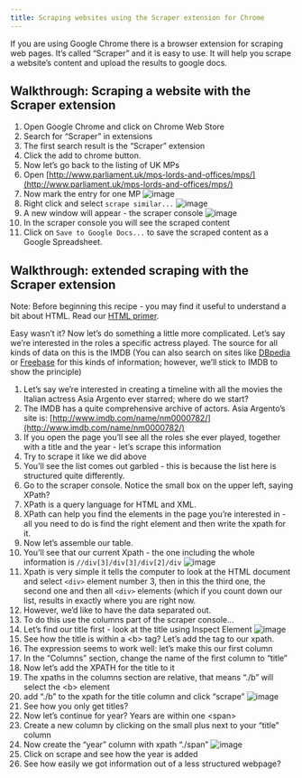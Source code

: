 ```yaml
---
title: Scraping websites using the Scraper extension for Chrome
---
```


If you are using Google Chrome there is a browser extension for scraping web pages. It’s called “Scraper” and it is easy to use. It will help you scrape a website’s content and upload the results to google docs.


Walkthrough: Scraping a website with the Scraper extension
----------------------------------------------------------

1. Open Google Chrome and click on Chrome Web Store
2. Search for “Scraper” in extensions
3. The first search result is the “Scraper” extension
4. Click the add to chrome button.
5. Now let’s go back to the listing of UK MPs
6. Open [http://www.parliament.uk/mps-lords-and-offices/mps/](http://www.parliament.uk/mps-lords-and-offices/mps/)
7. Now mark the entry for one MP
![image](http://farm9.staticflickr.com/8490/8264509932_6cc8802992_o_d.png)
8.  Right click and select `scrape similar...`
![image](http://farm9.staticflickr.com/8200/8264509972_f3a9e5d8e8_o_d.png)
9. A new window will appear - the scraper console
![image](http://farm9.staticflickr.com/8073/8263440961_9b94e63d56_b_d.jpg)
10. In the scraper console you will see the scraped content
11. Click on `Save to Google Docs...` to save the scraped content as a Google Spreadsheet.


Walkthrough: extended scraping with the Scraper extension
---------------------------------------------------------

Note: Before beginning this recipe - you may find it useful to understand a bit about HTML. Read our [HTML primer](http://schoolofdata.org/handbook/recipes/introduction-to-html/).

Easy wasn’t it? Now let’s do something a little more complicated. Let’s say we’re interested in the roles a specific actress played. The source for all kinds of data on this is the IMDB (You can also search on sites like [DBpedia](http://dbpedia.org) or [Freebase](http://freebase.com) for this kinds of information; however, we’ll stick to IMDB to show the principle)

1. Let’s say we’re interested in creating a timeline with all the movies the Italian actress Asia Argento ever starred; where do we start?
2. The IMDB has a quite comprehensive archive of actors. Asia Argento’s site is: [http://www.imdb.com/name/nm0000782/](http://www.imdb.com/name/nm0000782/)
3. If you open the page you’ll see all the roles she ever played, together with a title and the year - let’s scrape this information
4. Try to scrape it like we did above
5. You’ll see the list comes out garbled - this is because the list here is structured quite differently.
6. Go to the scraper console. Notice the small box on the upper left, saying XPath?
7. XPath is a query language for HTML and XML.
8. XPath can help you find the elements in the page you’re interested in - all you need to do is find the right element and then write the xpath for it.
9. Now let’s assemble our table.
10. You’ll see that our current Xpath - the one including the whole information is `//div[3]/div[3]/div[2]/div`
![image](http://farm9.staticflickr.com/8344/8264510130_ae31697fde_o_d.png)
11. Xpath is very simple it tells the computer to look at the HTML document and select `<div>` element number 3, then in this the third one, the second one and then all `<div>` elements (which if you count down our list, results in exactly where you are right now.
12. However, we’d like to have the data separated out.
13. To do this use the columns part of the scraper console...
14. Let’s find our title first - look at the title using Inspect Element
![image](http://farm9.staticflickr.com/8355/8263441157_b4672d01b2_o_d.png)
15. See how the title is within a \<b\> tag? Let’s add the tag to our xpath.
16. The expression seems to work well: let’s make this our first column
17. In the “Columns” section, change the name of the first column to “title”
18. Now let’s add the XPATH for the title to it
19. The xpaths in the columns section are relative, that means “./b” will select the \<b\> element
20. add “./b” to the xpath for the title column and click “scrape”
![image](http://farm9.staticflickr.com/8357/8263441315_42d6a8745d_o_d.png)
21. See how you only get titles?
22. Now let’s continue for year? Years are within one \<span\>
23. Create a new column by clicking on the small plus next to your “title” column
24. Now create the “year” column with xpath “./span”
![image](http://farm9.staticflickr.com/8347/8263441355_89f4315a78_o_d.png)
25. Click on scrape and see how the year is added
26. See how easily we got information out of a less structured webpage?


